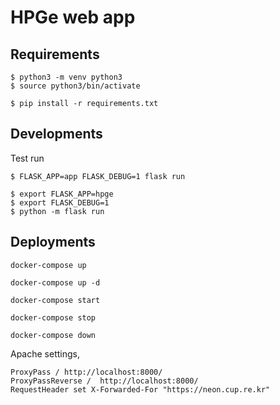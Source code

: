 # HPGe web app

## Requirements

```
$ python3 -m venv python3
$ source python3/bin/activate
```

```
$ pip install -r requirements.txt
```

## Developments

Test run

```
$ FLASK_APP=app FLASK_DEBUG=1 flask run
```

```
$ export FLASK_APP=hpge
$ export FLASK_DEBUG=1
$ python -m flask run
```

## Deployments

```
docker-compose up
```

```
docker-compose up -d
```

```
docker-compose start
```

```
docker-compose stop
```

```
docker-compose down
```

Apache settings,


```
ProxyPass / http://localhost:8000/
ProxyPassReverse /  http://localhost:8000/
RequestHeader set X-Forwarded-For "https://neon.cup.re.kr"
```
